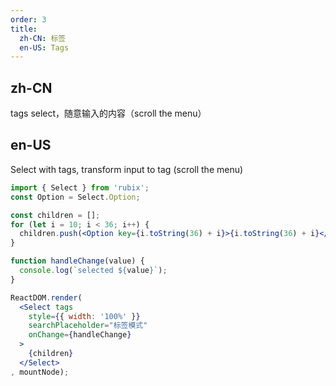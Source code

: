```yaml
---
order: 3
title:
  zh-CN: 标签
  en-US: Tags
---
```


## zh-CN

tags select，随意输入的内容（scroll the menu）

## en-US

Select with tags, transform input to tag (scroll the menu)

````jsx
import { Select } from 'rubix';
const Option = Select.Option;

const children = [];
for (let i = 10; i < 36; i++) {
  children.push(<Option key={i.toString(36) + i}>{i.toString(36) + i}</Option>);
}

function handleChange(value) {
  console.log(`selected ${value}`);
}

ReactDOM.render(
  <Select tags
    style={{ width: '100%' }}
    searchPlaceholder="标签模式"
    onChange={handleChange}
  >
    {children}
  </Select>
, mountNode);
````
